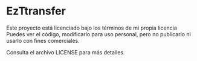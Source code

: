 # EzTtransfer

Este proyecto está licenciado bajo los términos de mi propia licencia 
Puedes ver el código, modificarlo para uso personal, pero no publicarlo ni usarlo con fines comerciales.

Consulta el archivo LICENSE para más detalles.
